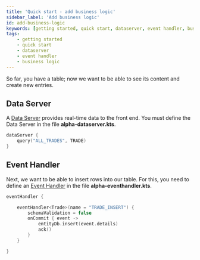 ```yaml
---
title: 'Quick start - add business logic'
sidebar_label: 'Add business logic'
id: add-business-logic
keywords: [getting started, quick start, dataserver, event handler, business logic]
tags:
    - getting started
    - quick start
    - dataserver
    - event handler
    - business logic
---
```


So far, you have a table; now we want to be able to see its content and create new entries.

## Data Server
A [Data Server](../../../server/data-server/introduction/) provides real-time data to the front end. You must define the Data Server in the file **alpha-dataserver.kts**.

```kotlin title='alpha-dataserver.kts'
dataServer {
    query("ALL_TRADES", TRADE)
}
```

## Event Handler
Next, we want to be able to insert rows into our table. For this, you need to define an [Event Handler](../../../server/event-handler/introduction/) in the file **alpha-eventhandler.kts**.

```kotlin title='alpha-eventhandler.kts'
eventHandler {

    eventHandler<Trade>(name = "TRADE_INSERT") {
        schemaValidation = false
        onCommit { event ->
            entityDb.insert(event.details)
            ack()
        }
    }

}
```
